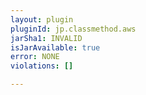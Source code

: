 ```yaml
---
layout: plugin
pluginId: jp.classmethod.aws
jarSha1: INVALID
isJarAvailable: true
error: NONE
violations: []

---
```

